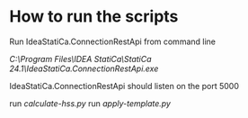 # How to run the scripts

Run IdeaStatiCa.ConnectionRestApi from command line

_C:\Program Files\IDEA StatiCa\StatiCa 24.1\IdeaStatiCa.ConnectionRestApi.exe_

IdeaStatiCa.ConnectionRestApi should listen on the port 5000 

run _calculate-hss.py_
run _apply-template.py_
